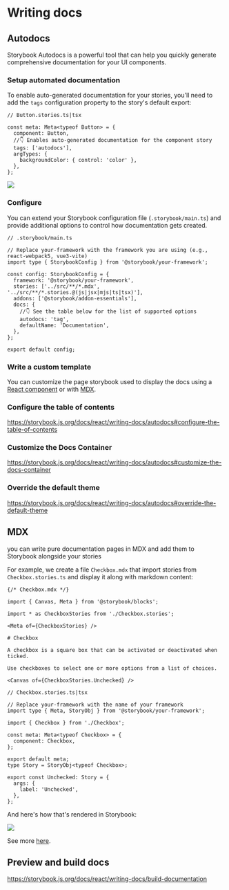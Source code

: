 # Writing docs

## Autodocs

Storybook Autodocs is a powerful tool that can help you quickly generate comprehensive documentation for your UI components.

### Setup automated documentation

To enable auto-generated documentation for your stories, you'll need to add the `tags` configuration property to the story's default export:

```tsx
// Button.stories.ts|tsx

const meta: Meta<typeof Button> = {
  component: Button,
  //👇 Enables auto-generated documentation for the component story
  tags: ['autodocs'],
  argTypes: {
    backgroundColor: { control: 'color' },
  },
};
```

![](https://storybook.js.org/28b2f00782649b7c2ad244ee333fb402/autodocs.png)

### Configure

You can extend your Storybook configuration file (`.storybook/main.ts`) and provide additional options to control how documentation gets created.

```tsx
// .storybook/main.ts

// Replace your-framework with the framework you are using (e.g., react-webpack5, vue3-vite)
import type { StorybookConfig } from '@storybook/your-framework';

const config: StorybookConfig = {
  framework: '@storybook/your-framework',
  stories: ['../src/**/*.mdx', '../src/**/*.stories.@(js|jsx|mjs|ts|tsx)'],
  addons: ['@storybook/addon-essentials'],
  docs: {
    //👇 See the table below for the list of supported options
    autodocs: 'tag',
    defaultName: 'Documentation',
  },
};

export default config;
```

### Write a custom template

You can customize the page storybook used to display the docs using a [React component](https://storybook.js.org/docs/react/writing-docs/autodocs#write-a-custom-template) or with [MDX](https://storybook.js.org/docs/react/writing-docs/autodocs#with-mdx).


### Configure the table of contents

https://storybook.js.org/docs/react/writing-docs/autodocs#configure-the-table-of-contents


### Customize the Docs Container

https://storybook.js.org/docs/react/writing-docs/autodocs#customize-the-docs-container


### Override the default theme

https://storybook.js.org/docs/react/writing-docs/autodocs#override-the-default-theme


## MDX

you can write pure documentation pages in MDX and add them to Storybook alongside your stories

For example, we create a file `Checkbox.mdx` that import stories from `Checkbox.stories.ts` and display it along with markdown content:

```mdx
{/* Checkbox.mdx */}

import { Canvas, Meta } from '@storybook/blocks';

import * as CheckboxStories from './Checkbox.stories';

<Meta of={CheckboxStories} />

# Checkbox

A checkbox is a square box that can be activated or deactivated when ticked. 

Use checkboxes to select one or more options from a list of choices.

<Canvas of={CheckboxStories.Unchecked} />
```

```tsx
// Checkbox.stories.ts|tsx

// Replace your-framework with the name of your framework
import type { Meta, StoryObj } from '@storybook/your-framework';

import { Checkbox } from './Checkbox';

const meta: Meta<typeof Checkbox> = {
  component: Checkbox,
};

export default meta;
type Story = StoryObj<typeof Checkbox>;

export const Unchecked: Story = {
  args: {
    label: 'Unchecked',
  },
};
```

And here's how that's rendered in Storybook:

![](https://storybook.js.org/08f62e5a2195638a8de4e5a4c9149a78/mdx-simple.png)

See more [here](https://storybook.js.org/docs/react/writing-docs/mdx).


## Preview and build docs

https://storybook.js.org/docs/react/writing-docs/build-documentation